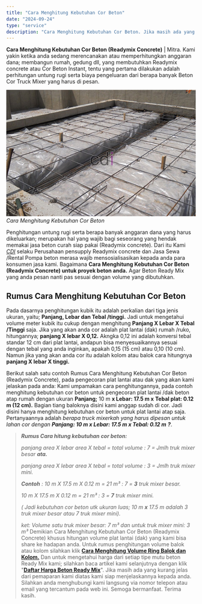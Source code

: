 ```yaml
---
title: "Cara Menghitung Kebutuhan Cor Beton"
date: "2024-09-24"
type: "service"
description: "Cara Menghitung Kebutuhan Cor Beton. Jika masih ada yang kurang jelas dari pemaparan kami diatas kami siap menjelaskannya kepada anda. Silahkan anda menghubu..."
---
```


**Cara Menghitung Kebutuhan Cor Beton (Readymix Concrete)** | Mitra. Kami yakin ketika anda sedang merencanakan atau memperhitungkan anggaran dana; membangun rumah, gedung dll, yang membutuhkan Readymix concrete atau Cor Beton Instant, tentu yang pertama dilakukan adalah perhitungan untung rugi serta biaya pengeluaran dari berapa banyak Beton Cor Truck Mixer yang harus di pesan.

![Cara Menghitung Kebutuhan Cor Beton](/images/blog/Cara-Menghitung-Kebutuhan-Cor-Beton-Concreate.jpg)
*Cara Menghitung Kebutuhan Cor Beton*

Penghitungan untung rugi serta berapa banyak anggaran dana yang harus dikeluarkan; merupakan hal yang wajib bagi seseorang yang hendak memakai jasa beton curah siap pakai (Readymix concrete). Dari itu Kami [_CDI_](https://www.creativedesigninterior.com) selaku Perusahaan pensupply Readymix concrete dan Jasa Sewa /Rental Pompa beton merasa wajib mensosialisasikan kepada anda para konsumen jasa kami. Bagaimana **Cara Menghitung Kebutuhan Cor Beton (Readymix Concrete) untuk proyek beton anda.** Agar Beton Ready Mix yang anda pesan nanti pas sesuai dengan volume yang dibutuhkan.

 ## Rumus Cara Menghitung Kebutuhan Cor Beton
    
Pada dasarnya penghitungan kubik itu adalah perkalian dari tiga jenis ukuran, yaitu; **Panjang, Lebar dan Tebal /tinggi.** Jadi untuk mengetahui volume meter kubik itu cukup dengan menghitung **Panjang X Lebar X Tebal /Tinggi** saja.
Jika yang akan anda cor adalah plat lantai (dak) rumah /ruko, hitungannya; **panjang X lebar X 0,12.** Akngka 0,12 ini adalah konversi tebal standar 12 cm dari plat lantai, andapun bisa menyesuaikannya sesuai dengan tebal yang anda inginkan, apakah 0,15 (15 cm) atau 0,10 (10 cm). Namun jika yang akan anda cor itu adalah kolom atau balok cara hitungnya **panjang X lebar X tinggi.**

Berikut salah satu contoh Rumus Cara Menghitung Kebutuhan Cor Beton (Readymix Concrete), pada pengecoran plat lantai atau dak yang akan kami jelaskan pada anda:
Kami umpamakan cara penghitungannya, pada contoh menghitung kebutuhan cor beton untuk pengecoran plat lantai /dak beton atap rumah dengan ukuran **Panjang;** 10 m **x Lebar: 17.5 m x** **Tebal plat: 0.12 m (12 cm).** Bagian tiang baloknya disini kami anggap sudah di cor. Jadi disini hanya menghitung kebutuhan cor beton untuk plat lantai atap saja. Pertanyaannya adalah _berapa truck mixerkah yang harus dipesan untuk lahan cor dengan **Panjang: 10 m x Lebar: 17.5 m x Tebal: 0.12 m** **?**_.
> _**Rumus Cara hitung kebutuhan cor beton:**_
> 
> _panjang area X lebar area X tebal = total volume : 7 = Jmlh truk mixer besar **ata.**_
> 
> _panjang area X lebar area X tebal = total volume : 3 = Jmlh truk mixer mini._
> 
> _**Contoh** : 10 m X 17.5 m X 0.12 m = 21 m³ : 7 = **3** truk mixer besar._
> 
> _10 m X 17.5 m X 0.12 m = 21 m³ : 3 = **7** truk mixer mini._
> 
> _( Jadi kebutuhan cor beton utk ukuran luas; 10 m **x** 17.5 m adalah 3 truk mixer besar atau 7 truk mixer mini)._
> 
> _ket: Volume satu truk mixer besar: 7 m³ dan untuk truk mixer mini: 3 m³_
Demikian Cara Menghitung Kebutuhan Cor Beton (Readymix Concrete) khusus hitungan volume plat lantai (dak) yang kami bisa share ke hadapan anda. Untuk rumus penghitungan volume balok atau kolom silahkan klik [**Cara Menghitung Volume Ring Balok dan Kolom.**](/blog/cara-hitung-volume-ring-balok-dan-kolom-beton) Dan untuk mengetahui harga dari setiap tipe mutu beton Ready Mix kami; silahkan baca artikel kami selanjutnya dengan klik "**[Daftar Harga Beton Ready Mix](/page/daftar-harga-rental-pompa-beton-dan-readymix-cor)**".
Jika masih ada yang kurang jelas dari pemaparan kami diatas kami siap menjelaskannya kepada anda. Silahkan anda menghubungi kami langsung via nomor telepon atau email yang tercantum pada web ini. Semoga bermanfaat. Terima kasih.

